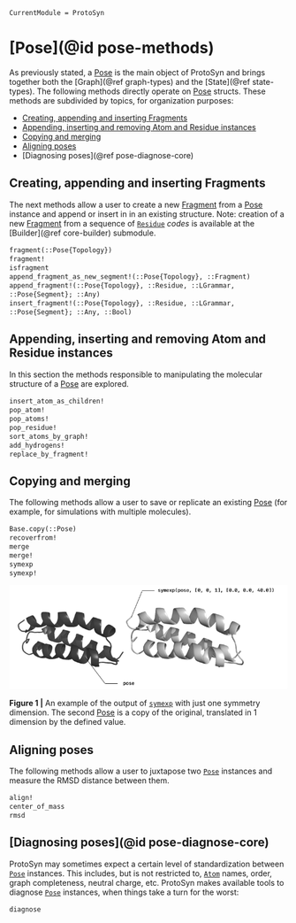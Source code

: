 ```@meta
CurrentModule = ProtoSyn
```

# [Pose](@id pose-methods)

As previously stated, a [Pose](@ref) is the main object of ProtoSyn and brings together both the [Graph](@ref graph-types) and the [State](@ref state-types). The following methods directly operate on [Pose](@ref) structs. These methods are subdivided by topics, for organization purposes:

+ [Creating, appending and inserting Fragments](@ref)
+ [Appending, inserting and removing Atom and Residue instances](@ref)
+ [Copying and merging](@ref)
+ [Aligning poses](@ref)
+ [Diagnosing poses](@ref pose-diagnose-core)

## Creating, appending and inserting Fragments

The next methods allow a user to create a new [Fragment](@ref) from a [Pose](@ref) instance and append or insert in in an existing structure. Note: creation of a new [Fragment](@ref) from a sequence of [`Residue`](@ref) _codes_ is available at the [Builder](@ref core-builder) submodule.

```@docs
fragment(::Pose{Topology})
fragment!
isfragment
append_fragment_as_new_segment!(::Pose{Topology}, ::Fragment)
append_fragment!(::Pose{Topology}, ::Residue, ::LGrammar, ::Pose{Segment}; ::Any)
insert_fragment!(::Pose{Topology}, ::Residue, ::LGrammar, ::Pose{Segment}; ::Any, ::Bool)
```

## Appending, inserting and removing Atom and Residue instances

In this section the methods responsible to manipulating the molecular structure of a [Pose](@ref) are explored.

```@docs
insert_atom_as_children!
pop_atom!
pop_atoms!
pop_residue!
sort_atoms_by_graph!
add_hydrogens!
replace_by_fragment!
```

## Copying and merging

The following methods allow a user to save or replicate an existing [Pose](@ref)
(for example, for simulations with multiple molecules).

```@docs
Base.copy(::Pose)
recoverfrom!
merge
merge!
symexp
symexp!
```

![ProtoSyn symexp](../../../assets/ProtoSyn-symexp.png)

**Figure 1 |** An example of the output of [`symexp`](@ref) with just one symmetry dimension. The second [Pose](@ref) is a copy of the original, translated in 1 dimension by the defined value.

## Aligning poses

The following methods allow a user to juxtapose two [`Pose`](@ref) instances and measure the RMSD distance between them.

```@docs
align!
center_of_mass
rmsd
```

## [Diagnosing poses](@id pose-diagnose-core)

ProtoSyn may sometimes expect a certain level of standardization between [`Pose`](@ref) instances. This includes, but is not restricted to, [`Atom`](@ref) names, order, graph completeness, neutral charge, etc. ProtoSyn makes available tools to diagnose [`Pose`](@ref) instances, when things take a turn for the worst:

```@docs
diagnose
```